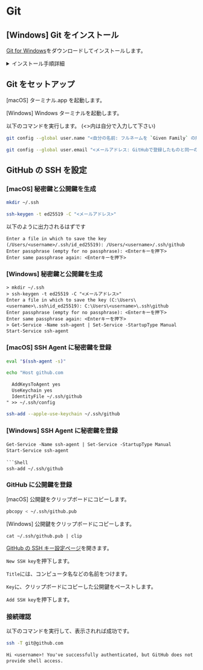 # Git

## [Windows] Git をインストール

[Git for Windows](https://gitforwindows.org)をダウンロードしてインストールします。

<details>
<summary>インストール手順詳細</summary>

- ![](assets/07_windows_install-git_01.png)
- ![](assets/07_windows_install-git_02.png)
  - `Use Visual Studio Code as Git's default editor`を選択
- ![](assets/07_windows_install-git_03.png)
  - `main`
- ![](assets/07_windows_install-git_04.png)
- ![](assets/07_windows_install-git_05.png)

</details>

## Git をセットアップ

[macOS] ターミナル.app を起動します。

[Windows] Windows ターミナルを起動します。

以下のコマンドを実行します。
(<>内は自分で入力して下さい)

```Bash
git config --global user.name "<自分の名前: フルネームを `Given Family` の形式で>"
```
```Bash
git config --global user.email "<メールアドレス: GitHubで登録したものと同一のもの>"
```

## GitHub の SSH を設定

### [macOS] 秘密鍵と公開鍵を生成

```Bash
mkdir ~/.ssh
```
```Bash
ssh-keygen -t ed25519 -C "<メールアドレス>"
```

以下のように出力されるはずです
```
Enter a file in which to save the key (/Users/<username>/.ssh/id_ed25519): /Users/<username>/.ssh/github
Enter passphrase (empty for no passphrase): <Enterキーを押下>
Enter same passphrase again: <Enterキーを押下>
```

### [Windows] 秘密鍵と公開鍵を生成

```
> mkdir ~/.ssh
> ssh-keygen -t ed25519 -C "<メールアドレス>"
Enter a file in which to save the key (C:\Users\<username>\.ssh\id_ed25519): C:\Users\<username>\.ssh\github
Enter passphrase (empty for no passphrase): <Enterキーを押下>
Enter same passphrase again: <Enterキーを押下>
> Get-Service -Name ssh-agent | Set-Service -StartupType Manual
Start-Service ssh-agent
```

### [macOS] SSH Agent に秘密鍵を登録

```Bash
eval "$(ssh-agent -s)"
```
```Bash
echo "Host github.com
```
```
  AddKeysToAgent yes
  UseKeychain yes
  IdentityFile ~/.ssh/github
" >> ~/.ssh/config
```
```Bash
ssh-add --apple-use-keychain ~/.ssh/github
```

### [Windows] SSH Agent に秘密鍵を登録

```Shell
Get-Service -Name ssh-agent | Set-Service -StartupType Manual
Start-Service ssh-agent

```Shell
ssh-add ~/.ssh/github
```

### GitHub に公開鍵を登録

[macOS] 公開鍵をクリップボードにコピーします。

```Bash
pbcopy < ~/.ssh/github.pub
```

[Windows] 公開鍵をクリップボードにコピーします。

```Shell
cat ~/.ssh/github.pub | clip
```

[GitHub の SSH キー設定ページ](https://github.com/settings/keys)を開きます。

`New SSH key`を押下します。

`Title`には、コンピュータ名などの名前をつけます。

`Key`に、クリップボードにコピーした公開鍵をペーストします。

`Add SSH key`を押下します。

### 接続確認

以下のコマンドを実行して、表示されれば成功です。

```Bash
ssh -T git@github.com
```
```
Hi <username>! You've successfully authenticated, but GitHub does not provide shell access.
```
